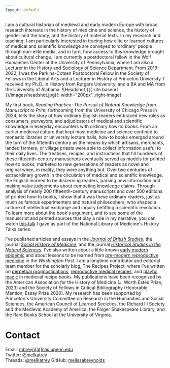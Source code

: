 ```yaml
---
layout: default
---
```


I am a cultural historian of medieval and early modern Europe with broad research interests in the
history of medicine and science, the history of gender and the body, and the history of
material texts. In my research and teaching, I am particularly interested in
tracing how elite or learned cultures of medical and scientific knowledge are conveyed
to ‘ordinary’ people through non-elite media, and in turn, how access to this knowledge
brought about cultural change. I am currently a postdoctoral fellow in the Wolf Humanities
Center at the University of Pennsylvania, where I am also a Lecturer in the History and
Sociology of Science Department. From 2019-2022, I was the Perkins-Cotsen Postdoctoral Fellow in the Society of Fellows in
the Liberal Arts and a Lecturer in History at Princeton University. I received my Ph.D.
in History from Rutgers University, and a BA and MA from the University of Alabama. ![Headshot]({{ site.baseurl }}/images/headshot.jpg){: width="200px" .right-image}

My first book, _Reading Practice: The Pursuit of Natural Knowledge from Manuscript to Print_, 
forthcoming from the University of Chicago Press in 2024, tells the story of how ordinary English 
readers embraced new roles as consumers, purveyors, and adjudicators of medical and scientific knowledge 
in everyday encounters with ordinary how-to books. From an earlier medieval culture that kept most medicine 
and science confined to monastic libraries or university lecture halls, how-to books emerged around the turn of 
the fifteenth century as the means by which artisans, merchants, landed farmers, or village priests were able to collect 
information useful to their daily lives. The treatises, recipes, and instructions that fill hundreds of these fifteenth-century 
manuscripts eventually served as models for printed how-to books, marketed to new generations of readers as novel and original when, 
in reality, they were anything but. Over two centuries of extraordinary growth in the circulation of medical and scientific 
knowledge, the English learned to be discerning readers, parsing new information and making value judgements about 
competing knowledge claims. Through analysis of nearly 200 fifteenth-century manuscripts and over 500 editions of 
printed how-to books, I show that it was these ordinary readers, just as much as famous experimenters and natural 
philosophers, who shaped a culture of intellectual exchange and inquiry befitting a scientific revolution. To learn
more about the book's argument, and to see some of the manuscript and printed sources that play a role in my
narrative, you can watch [this talk](https://videocast.nih.gov/watch=48702) I gave as part of the National 
Library of Medicine's History Talks series.

I've published articles and essays in the [_Journal of British Studies_](https://www.cambridge.org/core/journals/journal-of-british-studies/article/here-is-a-good-boke-to-lerne-practical-books-the-coming-of-the-press-and-the-search-for-knowledge-ca-14001560/8217EBC4F6CE53F1084709587B7C2E12/share/a024150fe1501e59df5b45628147fdd3df550196), 
the journal [_Social History of Medicine_](https://academic.oup.com/shm/advance-article/doi/10.1093/shm/hkaa099/6414565?guestAccessKey=db1ad51c-c6a4-4a92-8fbd-1cbc811da01d), and 
the journal [_Historical Studies in the Natural Sciences_](/HSNS5204_03_Reynolds.pdf). I've also written
about a little known [early modern epidemic](https://www.washingtonpost.com/outlook/2020/03/18/communication-failures-pandemic-can-be-catastrophic/)
and about lessons to be learned from [pre-modern reproductive medicine](https://www.washingtonpost.com/outlook/2019/05/09/key-lowering-americas-high-rates-maternal-mortality/) in the _Washington Post_. 
I am a longtime contributor and editorial team member for the scholarly blog, The Recipes Project,
where I've written on [perpetual prognostications,](https://recipes.hypotheses.org/17522)
[reproductive medical recipes,](https://recipes.hypotheses.org/15134) and [playful magic](https://recipes.hypotheses.org/14220) 
in medieval recipe books. My publications have been recognized by the American Association for the History of Medicine (J. Worth Estes Prize, 2023) 
and the Society of Fellows in Critical Bibliography (Honorable Mention, Essay Prize 2020).
My research has been supported by Princeton's University Committee on Research in the Humanities and Social Sciences, the American Council of Learned Societies, the Richard III Society and the Medieval
Academy of America, the Folger Shakespeare Library, and the Rare Books School at the
University of Virginia.



# Contact

Email: [mbreyn[at]sas.upenn.edu](mailto:mbreyn@sas.upenn.edu)  
Twitter: [@melkatrey](http://www.twitter.com/melkatrey)  
Threads: [@melkatrey](https://www.threads.net/@melkatrey)
GitHub: [melissabreynolds](https://www.github.com/melissabreynolds)
